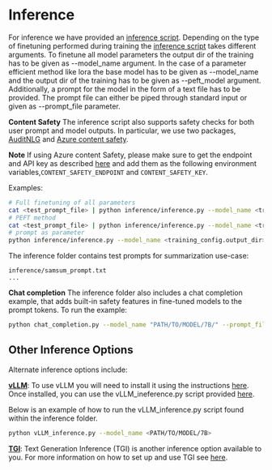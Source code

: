# Inference

For inference we have provided an [inference script](../inference/inference.py). Depending on the type of finetuning performed during training the [inference script](../inference/inference.py) takes different arguments.
To finetune all model parameters the output dir of the training has to be given as --model_name argument.
In the case of a parameter efficient method like lora the base model has to be given as --model_name and the output dir of the training has to be given as --peft_model argument.
Additionally, a prompt for the model in the form of a text file has to be provided. The prompt file can either be piped through standard input or given as --prompt_file parameter.

**Content Safety**
The inference script also supports safety checks for both user prompt and model outputs. In particular, we use two packages, [AuditNLG](https://github.com/salesforce/AuditNLG/tree/main) and [Azure content safety](https://pypi.org/project/azure-ai-contentsafety/1.0.0b1/).

**Note**
If using Azure content Safety, please make sure to get the endpoint and API key as described [here](https://pypi.org/project/azure-ai-contentsafety/1.0.0b1/) and add them as  the following environment variables,`CONTENT_SAFETY_ENDPOINT` and `CONTENT_SAFETY_KEY`.

Examples:

 ```bash
# Full finetuning of all parameters
cat <test_prompt_file> | python inference/inference.py --model_name <training_config.output_dir> --use_auditnlg
# PEFT method
cat <test_prompt_file> | python inference/inference.py --model_name <training_config.model_name> --peft_model <training_config.output_dir> --use_auditnlg
# prompt as parameter
python inference/inference.py --model_name <training_config.output_dir> --prompt_file <test_prompt_file> --use_auditnlg
 ```
The inference folder contains test prompts for summarization use-case:
```
inference/samsum_prompt.txt
...
```

**Chat completion**
The inference folder also includes a chat completion example, that adds built-in safety features in fine-tuned models to the prompt tokens. To run the example:

```bash
python chat_completion.py --model_name "PATH/TO/MODEL/7B/" --prompt_file chats.json  --quantization --use_auditnlg

```

## Other Inference Options

Alternate inference options include:

[**vLLM**](https://vllm.readthedocs.io/en/latest/getting_started/quickstart.html):
To use vLLM you will need to install it using the instructions [here](https://vllm.readthedocs.io/en/latest/getting_started/installation.html#installation).
Once installed, you can use the vLLM_ineference.py script provided [here](../inference/vLLM_inference.py).

Below is an example of how to run the vLLM_inference.py script found within the inference folder.

``` bash
python vLLM_inference.py --model_name <PATH/TO/MODEL/7B>
```

[**TGI**](https://github.com/huggingface/text-generation-inference): Text Generation Inference (TGI) is another inference option available to you. For more information on how to set up and use TGI see [here](../inference/hf-text-generation-inference/README.md).
